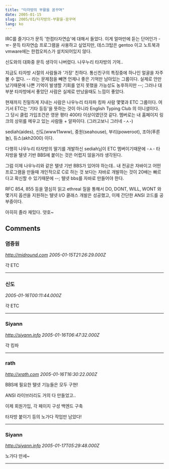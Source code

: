 ```yaml
---
title: "타자방의 부활을 꿈꾸며"
date: 2005-01-15
slug: 2005/01/타자방의-부활을-꿈꾸며
lang: ko
---
```


IRC를 즐기다가 문득 '한컴타자연습'에 대해서 들었다. 이게 얼마만에 듣는 단어인가 -ㅠ-
문득 타자연습 프로그램을 사용하고 싶었지만, 데스크탑은 gentoo 이고 노트북과 vmware에는
한컴오피스가 설치되어있지 않다. 

신도와의 대화중 문득 생각이 나버렸다. 나우누리 타자방의 기억..

지금도 타자방 시절의 사람들과 '가장' 친하다. 통신친구의 특징중에 하나인 얼굴을 자주 볼 수 없다. -- 라는 문제점을 빼면 언제나 좋은 기억만 남아있는 그룹이다.
실제로 안만났기때문에 나쁜 기억이 발생할 기회를 얻지 못했을 가능성도 농후하지만 --;
그러나 대부분 타자방에서 좋았던 사람은 실제로 만났을때도 느낌이 좋았다. 

현재까지 친밀하게 지내는 사람은 나우누리 타자파 킹파 사람 몇몇과 ETC 그룹이다.
여기서 ETC는 '기타 등등'을 뜻하는 것이 아니라 English Typing Club 의 이니셜이다.
그 당시 클럽 가입조건은 영문 평타 400타 이상이였던것 같다. 
멤버로는 내 홈페이지 링크의 상위를 메우고 있는 사람들 + 알파이다. 
(그러고보니 그러네 -ㅅ-)

sediah(aides), 신도(www11www), 중원(seahouse), 부리(poweroot), 조아(푸른놀), 듀스(akh2000) 이다. 

다행히 나우누리 타자방의 딸기를 개발하신 sediah님이 ETC 멤버이기때문에 -ㅅ- 타자방을 텔넷 기반 BBS에 붙이는 것은 어렵지 않을거라 생각된다. 

그럼 이제 나우누리와 같은 텔넷 기반 BBS가 있어야 하는데.. 
내 전공은 자바이고 어떤 프로그램을 만들때 개인적으로 C로 하는 것 보다는 자바로 개발하는 것이 20배는 빠르다고 확신할 수 있기때문에 --; 텔넷 bbs를 자바로 만들어야 한다.

RFC 854, 855 등을 열심히 읽고 ethreal 질을 통해서 DO, DONT, WILL, WONT 와 몇가지 옵션을 지원하는 텔넷 I/O 클래스 개발은 성공했고, 이제 간단한 ANSI 코드를 공부중이다.

아히히 졸라 재밌다. 얏호~

## Comments

### 염중원
*http://midround.com*
*2005-01-15T21:26:29.000Z*

갹 ETC

---

### 신도
*2005-01-16T00:11:44.000Z*

갹 ETC

---

### Siyann
*http://siyann.info*
*2005-01-16T06:47:32.000Z*

갹 킹파

---

### rath
*http://xrath.com*
*2005-01-16T16:30:22.000Z*

BBS에 필요한 텔넷 기능들은 모두 구현!

ANSI 라이브러리도 거의 다 만들었고..

이제 회원가입, 각 페이지 구성 백엔드 구축

타자방 붙이기 등의 노가다 작업만 남았다!

---

### Siyann
*http://siyann.info*
*2005-01-17T05:29:48.000Z*

노가다 만세~

---

